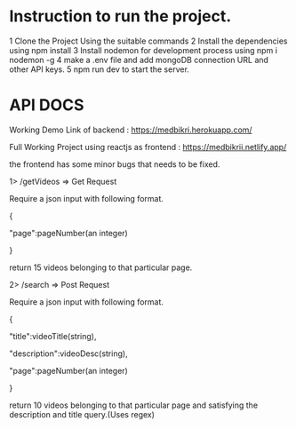 # Instruction to run the project.

1 Clone the Project Using the suitable commands
2 Install the dependencies using npm install
3 Install nodemon for development process using npm i nodemon -g
4 make a .env file and add mongoDB connection URL and other API keys.
5 npm run dev to start the server.

# API DOCS

Working Demo Link of backend : https://medbikri.herokuapp.com/

Full Working Project using reactjs as frontend : https://medbikrii.netlify.app/

the frontend has some minor bugs that needs to be fixed.


1> /getVideos => Get Request

Require a json input with following format.


{

  "page":pageNumber(an integer)

}


return 15 videos belonging to that particular page.


2> /search => Post Request


Require a json input with following format.


{

"title":videoTitle(string),


"description":videoDesc(string),


"page":pageNumber(an integer)


}

return 10 videos belonging to that particular page and satisfying the description and title query.(Uses regex)

